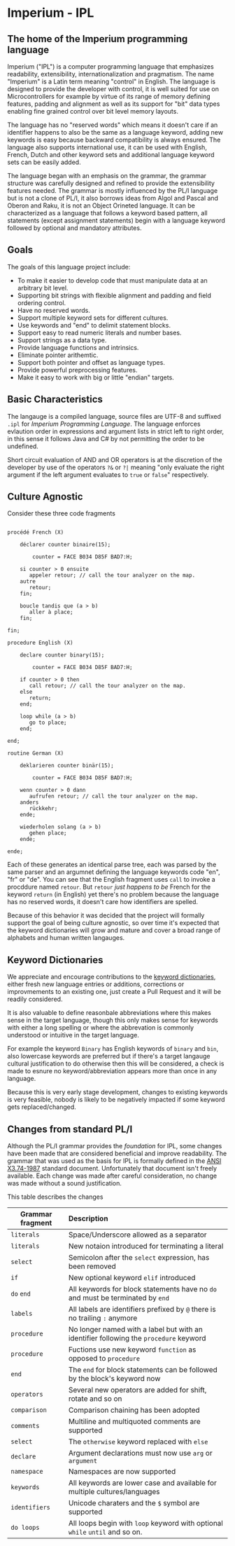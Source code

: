 # Imperium - IPL
## The home of the Imperium programming language

Imperium ("IPL") is a computer programming language that emphasizes readability, extensibility, internationalization and pragmatism. The name "Imperium" is a Latin term meaning "control" in English. The language is designed to provide the developer with control, it is well suited for use on Microcontrollers for example by virtue of its range of memory defining features, padding and alignment as well as its support for "bit" data types enabling fine grained control over bit level memory layouts.

The language has no "reserved words" which means it doesn't care if an identifier happens to also be the same as a language keyword, adding new keywords is easy because backward compatibility is always ensured. The language also supports international use, it can be used with English, French, Dutch and other keyword sets and additional language keyword sets can be easily added.

The language began with an emphasis on the grammar, the grammar structure was carefully designed and refined to provide the extensibility features needed. The grammar is mostly influenced by the PL/I language but is not a clone of PL/I, it also borrows ideas from Algol and Pascal and Oberon and Raku, it is not an Object Orineted language. It can be characterized as a language that follows a keyword based pattern, all statements (except assignment statements) begin with a language keyword followed by optional and 
mandatory attributes.

## Goals

The goals of this language project include:

* To make it easier to develop code that must manipulate data at an arbitrary bit level. 
* Supporting bit strings with flexible alignment and padding and field ordering control. 
* Have no reserved words.
* Support multiple keyword sets for different cultures.
* Use keywords and "end" to delimit statement blocks.
* Support easy to read numeric literals and number bases.
* Support strings as a data type.
* Provide language functions and intrinsics.
* Eliminate pointer arithemtic.
* Support both pointer and offset as language types.
* Provide powerful preprocessing features.
* Make it easy to work with big or little "endian" targets.

## Basic Characteristics

The langauge is a compiled language, source files are UTF-8 and suffixed `.ipl` for *Imperium Programming Language*. The language enforces evlaution order in expressions and argument lists in strict left to right order, in this sense it follows Java and C# by not permitting the order to be undefined.

Short circuit evaluation of AND and OR operators is at the discretion of the developer by use of the operators `?&` or `?|` meaning "only evaluate the right argument if the left argument evaluates to `true` or `false`" respectively.

## Culture Agnostic

Consider these three code fragments

```

procédé French (X)

	déclarer counter binaire(15);	

        counter = FACE B034 D85F BAD7:H;

	si counter > 0 ensuite
	   appeler retour; // call the tour analyzer on the map.
	autre
	   retour;
	fin;

	boucle tandis que (a > b)
	   aller à place;
	fin;

fin;
```
```
procedure English (X)

	declare counter binary(15);	
 
        counter = FACE B034 D85F BAD7:H;

	if counter > 0 then
	   call retour; // call the tour analyzer on the map.
	else
	   return;
	end;

	loop while (a > b)
	   go to place;
	end;

end;
```
```
routine German (X)

	deklarieren counter binär(15);	

        counter = FACE B034 D85F BAD7:H;

	wenn counter > 0 dann
	   aufrufen retour; // call the tour analyzer on the map.
	anders
	   rückkehr;
	ende;

	wiederholen solang (a > b)
	   gehen place;
	ende;

ende;
```

Each of these generates an identical parse tree, each was parsed by the same parser and an argumnet defining the language keywords code "en", "fr" or "de". You can see that the English fragment uses `call` to invoke a procddure named `retour`. But `retour` *just happens to be* French for the keyword `return` (in English) yet there's no problem because the language has no reserved words, it doesn't care how identifiers are spelled.

Because of this behavior it was decided that the project will formally support the goal of being culture agnostic, so over time it's expected that the keyword dictionaries will grow and mature and cover a broad range of alphabets and human written langauges.

## Keyword Dictionaries

We appreciate and encourage contributions to the [keyword dictionaries](https://github.com/Steadsoft/imperium/blob/main/grammar/Antlr/imperium.keywords.json), either fresh new language entries or additions, corrections or improvmements to an existing one, just create a Pull Request and it will be readily considered. 

It is also valuable to define reasonbale abbreviations where this makes sense in the target language, though this only makes sense for keywords with either a long spelling or where the abbrevation is commonly understood or intuitive in the target language. 

For example the keyword `Binary` has English keywords of `binary` and `bin`, also lowercase keywords are preferred but if there's a target langauge cultural justification to do otherwise then this will be considered, a check is made to esnure no keyword/abbreviation appears more than once in any language.

Because this is very early stage development, changes to existing keywords is very feasible, nobody is likely to be negatively impacted if some keyword gets replaced/changed.

## Changes from standard PL/I

Although the PL/I grammar provides the *foundation* for IPL, some changes have been made that are considered beneficial and improve readability. The grammar that was used as the basis for IPL is formally defined in the [ANSI X3.74-1987](https://webstore.ansi.org/standards/incits/ansix3741987r1998) standard document. Unfortunately that document isn't freely available. Each change was made after careful consideration, no change was made without a sound justification.

This table describes the changes

| Grammar fragment		| Description		
| --- 				| :--- 		
| `literals` 			| Space/Underscore allowed as a separator	
| `literals`  			| New notaion introduced for terminating a literal 	
| `select` 			| Semicolon after the `select` expression, has been removed
| `if`                          | New optional keyword `elif` introduced
| `do` `end`			| All keywords for block statements have no `do` and must be terminated by `end`
| `labels`                      | All labels are identifiers prefixed by `@` there is no trailing `:` anymore
| `procedure`                   | No longer named with a label but with an identifier following the `procedure` keyword
| `procedure`                   | Fuctions use new keyword `function` as opposed to `procedure`
| `end`				| The `end` for block statements can be followed by the block's keyword now
| `operators`                   | Several new operators are added for shift, rotate and so on
| `comparison`                  | Comparison chaining has been adopted
| `comments`                    | Multiline and multiquoted comments are supported
| `select`                      | The `otherwise` keyword replaced with `else`
| `declare`                     | Argument declarations must now use `arg` or `argument`
| `namespace`                   | Namespaces are now supported
| `keywords`                    | All keywords are lower case and available for multiple cultures/languages
| `identifiers` 		| Unicode charaters and the `$` symbol are supported
| `do loops`                    | All loops begin with `loop` keyword with optional `while` `until` and so on.







